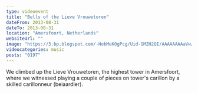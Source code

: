 ```yaml
---
type: videoevent
title: "Bells of the Lieve Vrouwetoren"
dateFrom: 2013-08-31
dateTo: 2013-08-31
location: "Amersfoort, Netherlands"
websiteUrl: ""
image: "https://3.bp.blogspot.com/-HebMeKOgPcg/Uid-GMZH2QI/AAAAAAAAaVw/RqKy6QgKzas/s1600/dsc01100.picasaweb.jpg"
videocategories: music
posts: "0197"
---
```


We climbed up the Lieve Vrouwetoren, the highest tower in Amersfoort, where we witnessed playing a couple of pieces on tower's carillon by a skilled carillonneur (beiaardier).
